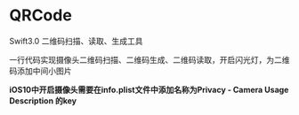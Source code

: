 # QRCode
Swift3.0 二维码扫描、读取、生成工具

一行代码实现摄像头二维码扫描、二维码生成、二维码读取，开启闪光灯，为二维码添加中间小图片

**iOS10中开启摄像头需要在info.plist文件中添加名称为Privacy - Camera Usage Description 的key**

